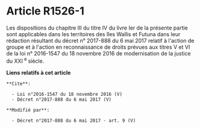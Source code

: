 # Article R1526-1

Les dispositions du chapitre III du titre IV du livre Ier de la présente partie sont applicables dans les territoires des
îles Wallis et Futuna dans leur rédaction résultant du décret n° 2017-888 du 6 mai 2017 relatif à l'action de groupe et à
l'action en reconnaissance de droits prévues aux titres V et VI de la loi n° 2016-1547 du 18 novembre 2016 de modernisation
de la justice du XXI 
  <sup>e </sup>siècle.

**Liens relatifs à cet article**

	**Cite**:

	  - Loi n°2016-1547 du 18 novembre 2016 (V)
	  - Décret n°2017-888 du 6 mai 2017 (V)

	**Modifié par**:

	  - Décret n°2017-888 du 6 mai 2017 - art. 9 (V)
